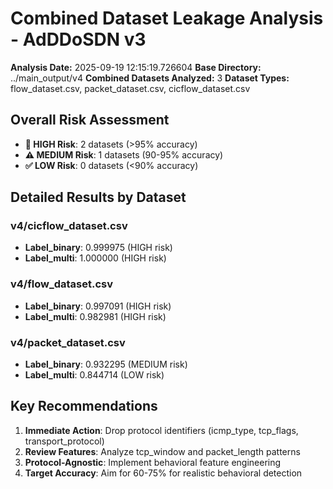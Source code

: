 # Combined Dataset Leakage Analysis - AdDDoSDN v3

**Analysis Date:** 2025-09-19 12:15:19.726604
**Base Directory:** ../main_output/v4
**Combined Datasets Analyzed:** 3
**Dataset Types:** flow_dataset.csv, packet_dataset.csv, cicflow_dataset.csv

## Overall Risk Assessment

- **🚨 HIGH Risk**: 2 datasets (>95% accuracy)
- **⚠️  MEDIUM Risk**: 1 datasets (90-95% accuracy)
- **✅ LOW Risk**: 0 datasets (<90% accuracy)

## Detailed Results by Dataset

### v4/cicflow_dataset.csv
- **Label_binary**: 0.999975 (HIGH risk)
- **Label_multi**: 1.000000 (HIGH risk)

### v4/flow_dataset.csv
- **Label_binary**: 0.997091 (HIGH risk)
- **Label_multi**: 0.982981 (HIGH risk)

### v4/packet_dataset.csv
- **Label_binary**: 0.932295 (MEDIUM risk)
- **Label_multi**: 0.844714 (LOW risk)

## Key Recommendations

1. **Immediate Action**: Drop protocol identifiers (icmp_type, tcp_flags, transport_protocol)
2. **Review Features**: Analyze tcp_window and packet_length patterns
3. **Protocol-Agnostic**: Implement behavioral feature engineering
4. **Target Accuracy**: Aim for 60-75% for realistic behavioral detection
